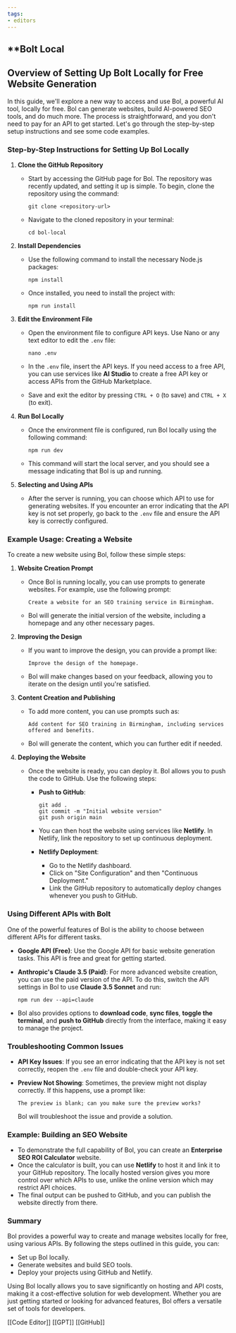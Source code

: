 ```yaml
---
tags:
- editors
---
```

## **Bolt Local

## Overview of Setting Up Bolt Locally for Free Website Generation

In this guide, we'll explore a new way to access and use Bol, a powerful AI tool, locally for free. Bol can generate websites, build AI-powered SEO tools, and do much more. The process is straightforward, and you don't need to pay for an API to get started. Let's go through the step-by-step setup instructions and see some code examples.

### Step-by-Step Instructions for Setting Up Bol Locally

1. **Clone the GitHub Repository**

    - Start by accessing the GitHub page for Bol. The repository was recently updated, and setting it up is simple. To begin, clone the repository using the command:

        ```
        git clone <repository-url>
        ```

    - Navigate to the cloned repository in your terminal:

        ```
        cd bol-local
        ```

2. **Install Dependencies**

    - Use the following command to install the necessary Node.js packages:

        ```
        npm install
        ```

    - Once installed, you need to install the project with:

        ```
        npm run install
        ```

3. **Edit the Environment File**

    - Open the environment file to configure API keys. Use Nano or any text editor to edit the `.env` file:

        ```
        nano .env
        ```

    - In the `.env` file, insert the API keys. If you need access to a free API, you can use services like **AI Studio** to create a free API key or access APIs from the GitHub Marketplace.
    - Save and exit the editor by pressing `CTRL + O` (to save) and `CTRL + X` (to exit).

4. **Run Bol Locally**

    - Once the environment file is configured, run Bol locally using the following command:

        ```
        npm run dev
        ```

    - This command will start the local server, and you should see a message indicating that Bol is up and running.

5. **Selecting and Using APIs**

    - After the server is running, you can choose which API to use for generating websites. If you encounter an error indicating that the API key is not set properly, go back to the `.env` file and ensure the API key is correctly configured.

### Example Usage: Creating a Website

To create a new website using Bol, follow these simple steps:

1. **Website Creation Prompt**

    - Once Bol is running locally, you can use prompts to generate websites. For example, use the following prompt:

        ```
        Create a website for an SEO training service in Birmingham.
        ```

    - Bol will generate the initial version of the website, including a homepage and any other necessary pages.

2. **Improving the Design**

    - If you want to improve the design, you can provide a prompt like:

        ```
        Improve the design of the homepage.
        ```

    - Bol will make changes based on your feedback, allowing you to iterate on the design until you're satisfied.

3. **Content Creation and Publishing**

    - To add more content, you can use prompts such as:

        ```
        Add content for SEO training in Birmingham, including services offered and benefits.
        ```

    - Bol will generate the content, which you can further edit if needed.

4. **Deploying the Website**

    - Once the website is ready, you can deploy it. Bol allows you to push the code to GitHub. Use the following steps:
        - **Push to GitHub**:

            ```
            git add .
            git commit -m "Initial website version"
            git push origin main
            ```

        - You can then host the website using services like **Netlify**. In Netlify, link the repository to set up continuous deployment.
        - **Netlify Deployment**:
            - Go to the Netlify dashboard.
            - Click on "Site Configuration" and then "Continuous Deployment."
            - Link the GitHub repository to automatically deploy changes whenever you push to GitHub.

### Using Different APIs with Bolt

One of the powerful features of Bol is the ability to choose between different APIs for different tasks.

- **Google API (Free)**: Use the Google API for basic website generation tasks. This API is free and great for getting started.
- **Anthropic's Claude 3.5 (Paid)**: For more advanced website creation, you can use the paid version of the API. To do this, switch the API settings in Bol to use **Claude 3.5 Sonnet** and run:

    ```
    npm run dev --api=claude
    ```

- Bol also provides options to **download code**, **sync files**, **toggle the terminal**, and **push to GitHub** directly from the interface, making it easy to manage the project.

### Troubleshooting Common Issues

- **API Key Issues**: If you see an error indicating that the API key is not set correctly, reopen the `.env` file and double-check your API key.
- **Preview Not Showing**: Sometimes, the preview might not display correctly. If this happens, use a prompt like:

    ```
    The preview is blank; can you make sure the preview works?
    ```

    Bol will troubleshoot the issue and provide a solution.

### Example: Building an SEO Website

- To demonstrate the full capability of Bol, you can create an **Enterprise SEO ROI Calculator** website.
- Once the calculator is built, you can use **Netlify** to host it and link it to your GitHub repository. The locally hosted version gives you more control over which APIs to use, unlike the online version which may restrict API choices.
- The final output can be pushed to GitHub, and you can publish the website directly from there.

### Summary

Bol provides a powerful way to create and manage websites locally for free, using various APIs. By following the steps outlined in this guide, you can:

- Set up Bol locally.
- Generate websites and build SEO tools.
- Deploy your projects using GitHub and Netlify.

Using Bol locally allows you to save significantly on hosting and API costs, making it a cost-effective solution for web development. Whether you are just getting started or looking for advanced features, Bol offers a versatile set of tools for developers.

[[Code Editor]]  [[GPT]]  [[GitHub]]